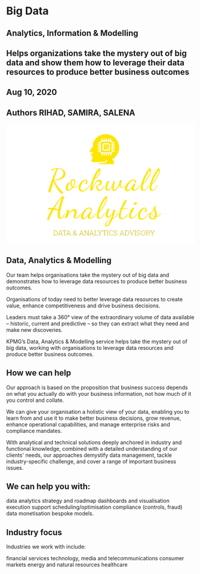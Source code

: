 # Big Data
## Analytics, Information & Modelling
## Helps organizations take the mystery out of big data and show them how to leverage their data resources to produce better business outcomes
## Aug 10, 2020
## Authors RIHAD, SAMIRA, SALENA

<img src="./gallery/rockwall.png"/>

## Data, Analytics & Modelling
Our team helps organisations take the mystery out of big data and demonstrates how to leverage data resources to produce better business outcomes.

Organisations of today need to better leverage data resources to create value, enhance competitiveness and drive business decisions.

Leaders must take a 360° view of the extraordinary volume of data available – historic, current and predictive – so they can extract what they need and make new discoveries.

KPMG’s Data, Analytics & Modelling service helps take the mystery out of big data, working with organisations to leverage data resources and produce better business outcomes.

## How we can help
Our approach is based on the proposition that business success depends on what you actually do with your business information, not how much of it you control and collate.

We can give your organisation a holistic view of your data, enabling you to learn from and use it to make better business decisions, grow revenue, enhance operational capabilities, and manage enterprise risks and compliance mandates.

With analytical and technical solutions deeply anchored in industry and functional knowledge, combined with a detailed understanding of our clients' needs, our approaches demystify data management, tackle industry-specific challenge, and cover a range of important business issues.

## We can help you with:
data analytics strategy and roadmap
dashboards and visualisation
execution support
scheduling/optimisation
compliance (controls, fraud)
data monetisation
bespoke models.

## Industry focus
Industries we work with include:

financial services
technology, media and telecommunications
consumer markets
energy and natural resources
healthcare
